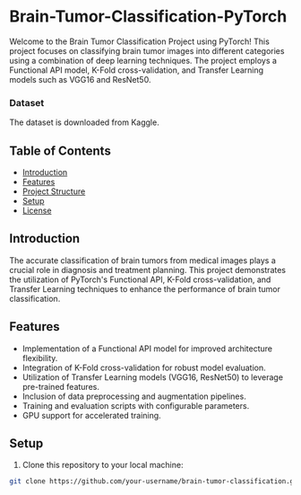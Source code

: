 # Brain-Tumor-Classification-PyTorch

Welcome to the Brain Tumor Classification Project using PyTorch! This project focuses on classifying brain tumor images into different categories using a combination of deep learning techniques. The project employs a Functional API model, K-Fold cross-validation, and Transfer Learning models such as VGG16 and ResNet50.

### Dataset ### 

The dataset is downloaded from Kaggle. 


## Table of Contents

- [Introduction](#introduction)
- [Features](#features)
- [Project Structure](#project-structure)
- [Setup](#setup)
- [License](#license)

## Introduction

The accurate classification of brain tumors from medical images plays a crucial role in diagnosis and treatment planning. This project demonstrates the utilization of PyTorch's Functional API, K-Fold cross-validation, and Transfer Learning techniques to enhance the performance of brain tumor classification.

## Features

- Implementation of a Functional API model for improved architecture flexibility.
- Integration of K-Fold cross-validation for robust model evaluation.
- Utilization of Transfer Learning models (VGG16, ResNet50) to leverage pre-trained features.
- Inclusion of data preprocessing and augmentation pipelines.
- Training and evaluation scripts with configurable parameters.
- GPU support for accelerated training.


## Setup

1. Clone this repository to your local machine:

```bash
git clone https://github.com/your-username/brain-tumor-classification.git




